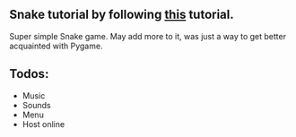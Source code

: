 Snake tutorial by following [this](https://www.youtube.com/watch?v=9bBgyOkoBQ0) tutorial.
---
Super simple Snake game. May add more to it, was just a way to get better acquainted with Pygame.

Todos:
---
- Music
- Sounds
- Menu
- Host online